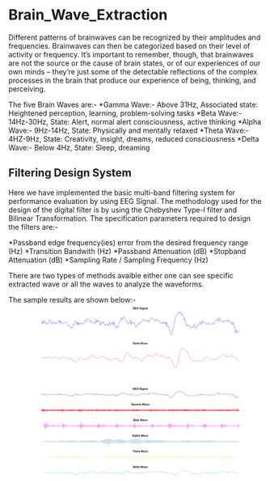 # Brain_Wave_Extraction
Different patterns of brainwaves can be recognized by their amplitudes and frequencies. Brainwaves can then be categorized based on their level of activity or frequency. It’s important to remember, though, that brainwaves are not the source or the cause of brain states, or of our experiences of our own minds – they’re just some of the detectable reflections of the complex processes in the brain that produce our experience of being, thinking, and perceiving.

The five Brain Waves are:-
*Gamma Wave:- Above 31Hz, Associated state: Heightened perception, learning, problem-solving tasks
*Beta Wave:- 14Hz-30Hz, State: Alert, normal alert consciousness, active thinking
*Alpha Wave:- 9Hz-14Hz, State: Physically and mentally relaxed
*Theta Wave:- 4HZ-9Hz, State: Creativity, insight, dreams, reduced consciousness
*Delta Wave:- Below 4Hz, State: Sleep, dreaming

## Filtering Design System
Here we have implemented the basic multi-band filtering system for performance evaluation by using EEG Signal. The methodology used for the design of the digital filter is by using the Chebyshev Type-I filter and Bilinear Transformation. The specification parameters required to design the filters are:-

*Passband edge frequency(ies) error from the desired frequency range (Hz)
*Transition Bandwith (Hz)
*Passband Attenuation (dB)
*Stopband Attenuation (dB)
*Sampling Rate / Sampling Frequency (Hz)

There are two types of methods avaible either one can see specific extracted wave or all the waves to analyze the waveforms. 

The sample results are shown below:-
![](/test_image-1.png)
![](/test_image-2.png)

